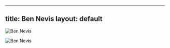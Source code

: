 


---
title: Ben Nevis
layout: default
---

![Ben Nevis](https://geographical.co.uk/wp-content/uploads/bennevis.jpg)

![Ben Nevis](https://cimg.visitscotland.com/cms-images/660554/660565/ben-nevis-base-portrait1?size=md)